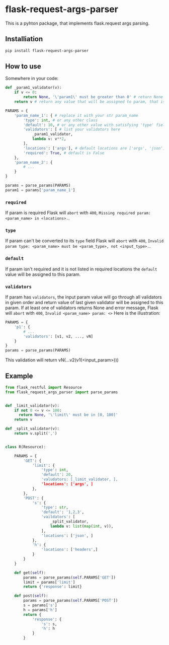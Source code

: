 # flask-request-args-parser
This is a pyhton package, that implements flask.request args parsing.
## Installiation
```bash
pip install flask-request-args-parser
```
## How to use
Somewhere in your code:
```python
def _param1_validator(v):
    if v <= 0:
        return None, '\'param1\' must be greater than 0' # return None and error message if input value 'v' is not valid
    return v # return any value that will be assigned to param, that is being validated

PARAMS = {
    'param_name_1': { # replace it with your str param_name
        'type': int, # or any other class
        'default': 10, # or any other value with satisfying 'type' field
        'validators': [ # list your validators here
            _param1_validator,
            lambda v: v**2,
        ],
        'locations': ['args'], # default locations are ['args', 'json']; possible locations are 'args', 'json', 'headers' and 'cookies'
        'required': True, # default is False
    },
    'param_name_2': {
        # ...
    }
}

params = parse_params(PARAMS)
param1 = params['param_name_1']
```
### `required`
If param is required Flask will `abort` with `400`, `Missing required param: <param_name> in <locations>.`.
    
### `type`
If param can't be converted to its `type` field Flask will `abort` with `400`, `Invalid param type: <param_name> must be <param_type>, not <input_type>.`.
### `default`
If param isn't required and it is not listed in required locations the `default` value will be assigned to this param.

### `validators`
If param has `validators`, the input param value will go through all validators in given order and return value of last given validator will be assigned to this param. If at least one of validators returns None and error message, Flask will `abort` with `400`, `Invalid <param_name> param: <>` Here is the illustration:
```python
PARAMS = {
    'p1': {
        # ...
        'validators': [v1, v2, ..., vN]
    }
}
params = parse_params(PARAMS)
```
This validation will return vN(...v2(v1(<input_param>)))

## Example
```python
from flask_restful import Resource
from flask_request_args_parser import parse_params


def _limit_validator(v):
    if not 0 <= v <= 100:
      return None, '\'limit\' must be in [0, 100]'
    return v

def _split_validator(v):
    return v.split(',')


class R(Resource):

    PARAMS = {
        'GET': {
            'limit': {
                'type': int,
                'default': 20,
                'valudators: [_limit_validator, ],
                'locations': ['args', ]
            },
        },
        'POST': {
            's': {
                'type': str,
                'default': '1,2,3',
                'vaildators': [
                    _split_validator,
                    lambda v: list(map(int, v)),
                ],
                'locations': ['json', ]
            },
            'h': {
                'locations': ['headers',]
            }
        }
    }

    def get(self):
        params = parse_params(self.PARAMS['GET'])
        limit = params['limit']
        return {'response': limit}

    def post(self):
        params = parse_params(self.PARAMS['POST'])
        s = params['s']
        h = params['h']
        return {
            'response': {
                's': s,
                'h': h
            }
        }
```
